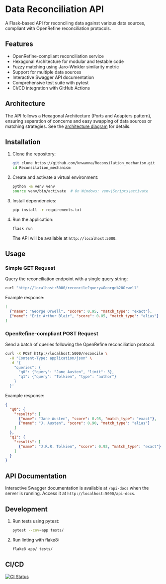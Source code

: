 # Data Reconciliation API
A Flask-based API for reconciling data against various data sources, compliant with OpenRefine reconciliation protocols.

## Features
- OpenRefine-compliant reconciliation service
- Hexagonal Architecture for modular and testable code
- Fuzzy matching using Jaro-Winkler similarity metric
- Support for multiple data sources
- Interactive Swagger API documentation
- Comprehensive test suite with pytest
- CI/CD integration with GitHub Actions

## Architecture
The API follows a Hexagonal Architecture (Ports and Adapters pattern), ensuring separation of concerns and easy swapping of data sources or matching strategies. See the [architecture diagram](https://github.com/knwanna/Reconsilation_mechanism/blob/main/docs/architectur.mmd) for details.

## Installation
1. Clone the repository:
   ```bash
   git clone https://github.com/knwanna/Reconsilation_mechanism.git
   cd Reconsilation_mechanism
   ```
2. Create and activate a virtual environment:
   ```bash
   python -m venv venv
   source venv/bin/activate  # On Windows: venv\Scripts\activate
   ```
3. Install dependencies:
   ```bash
   pip install -r requirements.txt
   ```
4. Run the application:
   ```bash
   flask run
   ```
   The API will be available at `http://localhost:5000`.

## Usage
### Simple GET Request
Query the reconciliation endpoint with a single query string:
```bash
curl "http://localhost:5000/reconcile?query=George%20Orwell"
```
Example response:
```json
[
  {"name": "George Orwell", "score": 0.95, "match_type": "exact"},
  {"name": "Eric Arthur Blair", "score": 0.85, "match_type": "alias"}
]
```

### OpenRefine-compliant POST Request
Send a batch of queries following the OpenRefine reconciliation protocol:
```bash
curl -X POST http://localhost:5000/reconcile \
  -H "Content-Type: application/json" \
  -d '{
    "queries": {
      "q0": {"query": "Jane Austen", "limit": 3},
      "q1": {"query": "Tolkien", "type": "author"}
    }
  }'
```
Example response:
```json
{
  "q0": {
    "results": [
      {"name": "Jane Austen", "score": 0.98, "match_type": "exact"},
      {"name": "J. Austen", "score": 0.90, "match_type": "alias"}
    ]
  },
  "q1": {
    "results": [
      {"name": "J.R.R. Tolkien", "score": 0.92, "match_type": "exact"}
    ]
  }
}
```

## API Documentation
Interactive Swagger documentation is available at `/api-docs` when the server is running. Access it at `http://localhost:5000/api-docs`.

## Development
1. Run tests using pytest:
   ```bash
   pytest --cov=app tests/
   ```
2. Run linting with flake8:
   ```bash
   flake8 app/ tests/
   ```

## CI/CD
[![CI Status](https://github.com/user/data-reconciliation-api/workflows/CI/badge.svg)](https://github.com/user/data-reconciliation-api/actions)
